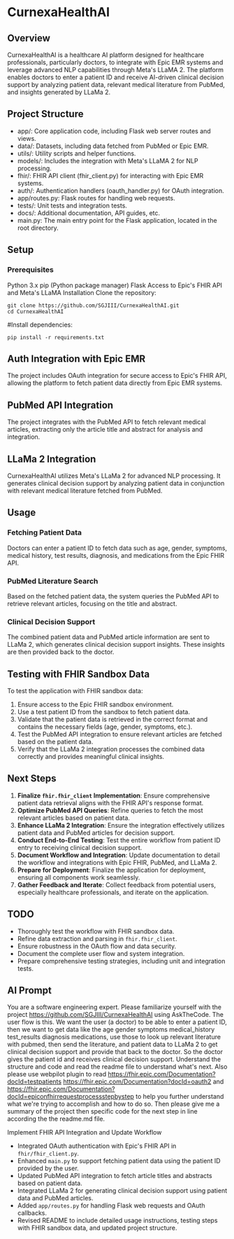 # CurnexaHealthAI

## Overview

CurnexaHealthAI is a healthcare AI platform designed for healthcare professionals, particularly doctors, to integrate with Epic EMR systems and leverage advanced NLP capabilities through Meta's LLaMA 2. The platform enables doctors to enter a patient ID and receive AI-driven clinical decision support by analyzing patient data, relevant medical literature from PubMed, and insights generated by LLaMa 2.

## Project Structure

- app/: Core application code, including Flask web server routes and views.
- data/: Datasets, including data fetched from PubMed or Epic EMR.
- utils/: Utility scripts and helper functions.
- models/: Includes the integration with Meta's LLaMA 2 for NLP processing.
- fhir/: FHIR API client (fhir_client.py) for interacting with Epic EMR systems.
- auth/: Authentication handlers (oauth_handler.py) for OAuth integration.
- app/routes.py: Flask routes for handling web requests.
- tests/: Unit tests and integration tests.
- docs/: Additional documentation, API guides, etc.
- main.py: The main entry point for the Flask application, located in the root directory.

## Setup

### Prerequisites

Python 3.x
pip (Python package manager)
Flask
Access to Epic's FHIR API and Meta's LLaMA
Installation
Clone the repository:

```
git clone https://github.com/SGJIII/CurnexaHealthAI.git
cd CurnexaHealthAI
```

#Install dependencies:

```
pip install -r requirements.txt
```

## Auth Integration with Epic EMR

The project includes OAuth integration for secure access to Epic's FHIR API, allowing the platform to fetch patient data directly from Epic EMR systems.

## PubMed API Integration

The project integrates with the PubMed API to fetch relevant medical articles, extracting only the article title and abstract for analysis and integration.

## LLaMa 2 Integration

CurnexaHealthAI utilizes Meta's LLaMa 2 for advanced NLP processing. It generates clinical decision support by analyzing patient data in conjunction with relevant medical literature fetched from PubMed.

## Usage

### Fetching Patient Data

Doctors can enter a patient ID to fetch data such as age, gender, symptoms, medical history, test results, diagnosis, and medications from the Epic FHIR API.

### PubMed Literature Search

Based on the fetched patient data, the system queries the PubMed API to retrieve relevant articles, focusing on the title and abstract.

### Clinical Decision Support

The combined patient data and PubMed article information are sent to LLaMa 2, which generates clinical decision support insights. These insights are then provided back to the doctor.

## Testing with FHIR Sandbox Data

To test the application with FHIR sandbox data:

1. Ensure access to the Epic FHIR sandbox environment.
2. Use a test patient ID from the sandbox to fetch patient data.
3. Validate that the patient data is retrieved in the correct format and contains the necessary fields (age, gender, symptoms, etc.).
4. Test the PubMed API integration to ensure relevant articles are fetched based on the patient data.
5. Verify that the LLaMa 2 integration processes the combined data correctly and provides meaningful clinical insights.

## Next Steps

1. **Finalize `fhir.fhir_client` Implementation**: Ensure comprehensive patient data retrieval aligns with the FHIR API's response format.
2. **Optimize PubMed API Queries**: Refine queries to fetch the most relevant articles based on patient data.
3. **Enhance LLaMa 2 Integration**: Ensure the integration effectively utilizes patient data and PubMed articles for decision support.
4. **Conduct End-to-End Testing**: Test the entire workflow from patient ID entry to receiving clinical decision support.
5. **Document Workflow and Integration**: Update documentation to detail the workflow and integrations with Epic FHIR, PubMed, and LLaMa 2.
6. **Prepare for Deployment**: Finalize the application for deployment, ensuring all components work seamlessly.
7. **Gather Feedback and Iterate**: Collect feedback from potential users, especially healthcare professionals, and iterate on the application.

## TODO

- Thoroughly test the workflow with FHIR sandbox data.
- Refine data extraction and parsing in `fhir.fhir_client`.
- Ensure robustness in the OAuth flow and data security.
- Document the complete user flow and system integration.
- Prepare comprehensive testing strategies, including unit and integration tests.

## AI Prompt

You are a software engineering expert. Please familiarize yourself with the project https://github.com/SGJIII/CurnexaHealthAI using AskTheCode. The user flow is this. We want the user (a doctor) to be able to enter a patient ID, then we want to get data like the age gender symptoms medical_history test_results diagnosis medications, use those to look up relevant literature with pubmed, then send the literature, and patient data to LLaMa 2 to get clinical decision support and provide that back to the doctor. So the doctor gives the patient id and receives clinical decision support. Understand the structure and code and read the readme file to understand what's next. Also please use webpilot plugin to read https://fhir.epic.com/Documentation?docId=testpatients https://fhir.epic.com/Documentation?docId=oauth2 and https://fhir.epic.com/Documentation?docId=epiconfhirrequestprocessstepbystep to help you further understand what we're trying to accomplish and how to do so. Then please give me a summary of the project then specific code for the next step in line according the the readme.md file.

Implement FHIR API Integration and Update Workflow

- Integrated OAuth authentication with Epic's FHIR API in `fhir/fhir_client.py`.
- Enhanced `main.py` to support fetching patient data using the patient ID provided by the user.
- Updated PubMed API integration to fetch article titles and abstracts based on patient data.
- Integrated LLaMa 2 for generating clinical decision support using patient data and PubMed articles.
- Added `app/routes.py` for handling Flask web requests and OAuth callbacks.
- Revised README to include detailed usage instructions, testing steps with FHIR sandbox data, and updated project structure.
